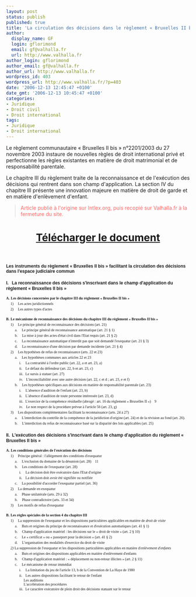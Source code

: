```yaml
---
layout: post
status: publish
published: true
title: 'La circulation des décisions dans le règlement « Bruxelles II bis » '
author:
  display_name: GF
  login: gflorimond
  email: gf@valhalla.fr
  url: http://www.valhalla.fr
author_login: gflorimond
author_email: gf@valhalla.fr
author_url: http://www.valhalla.fr
wordpress_id: 403
wordpress_url: http://www.valhalla.fr/?p=403
date: '2006-12-13 12:45:47 +0100'
date_gmt: '2006-12-13 10:45:47 +0100'
categories:
- Juridique
- Droit civil
- Droit international
tags:
- Juridique
- Droit international
---
```

<p>Le règlement communautaire « Bruxelles II bis » n°2201/2003 du 27 novembre 2003 instaure de nouvelles règles de droit international privé et perfectionne les règles existantes en matière de droit matrimonial et de responsabilité parentale.</p>
<p>Le chapitre III du règlement traite de la reconnaissance et de l'exécution des décisions qui rentrent dans son champ d'application. La section IV du chapitre III présente une innovation majeure en matière de droit de garde et en matière d'enlèvement d'enfant.</p>
<blockquote>
<p style="color:#F66">Article publié à l'origine sur Intlex.org, puis recopié sur Valhalla.fr à la fermeture du site.</p>
</blockquote>
<h1><center><a href="http://www.valhalla.fr/wp-content/uploads/2010/03/La_circulation_des_decisions_dans_le_reglement_Bruxelles_II_bis.pdf">Télécharger le document</a></center></h1>
<p>&nbsp;</p>
<p style="margin: 18.0px 0.0px 0.0px 0.0px; font: 12.0px Arial;"><b>Les instruments du règlement « Bruxelles II bis » facilitant la circulation des décisions dans l'espace judiciaire commun<span style="white-space:pre;">	</span></b></p>
<p style="margin: 18.0px 0.0px 0.0px 0.0px; font: 12.0px Arial;"><b>I.</b><span style="font: 12.0px Times New Roman;"><span style="white-space:pre;">	</span></span><b>La reconnaissance des décisions s'inscrivant dans le champ d'application du règlement « Bruxelles II bis »<span style="white-space:pre;">	</span></b></p>
<p style="margin: 12.0px 0.0px 0.0px 0.0px; font: 10.0px Times New Roman;"><b>A.</b><span style="font: 12.0px Times New Roman;"><span style="white-space:pre;">	</span></span><b>Les décisions concernées par le chapitre III du règlement « Bruxelles II bis »<span style="white-space:pre;">	</span></b></p>
<p style="margin: 0.0px 0.0px 0.0px 12.0px; font: 10.0px Times New Roman;">1)<span style="font: 12.0px Times New Roman;"><span style="white-space:pre;">	</span></span>Les actes juridictionnels<span style="white-space:pre;">	</span></p>
<p style="margin: 0.0px 0.0px 0.0px 12.0px; font: 10.0px Times New Roman;">2)<span style="font: 12.0px Times New Roman;"><span style="white-space:pre;">	</span></span>Les autres types d'actes<span style="white-space:pre;">	</span></p>
<p style="margin: 12.0px 0.0px 0.0px 0.0px; font: 10.0px Times New Roman;"><b>B.</b><span style="font: 12.0px Times New Roman;"><span style="white-space:pre;">	</span></span><b>Le mécanisme de reconnaissance des décisions du chapitre III du règlement « Bruxelles II bis »<span style="white-space:pre;">	</span></b></p>
<p style="margin: 0.0px 0.0px 0.0px 12.0px; font: 10.0px Times New Roman;">1)<span style="font: 12.0px Times New Roman;"><span style="white-space:pre;">	</span></span>Le principe général de reconnaissance des décisions (art. 21)<span style="white-space:pre;">	</span></p>
<p style="margin: 0.0px 0.0px 0.0px 24.0px; font: 10.0px Times New Roman;">a.<span style="font: 12.0px Times New Roman;"><span style="white-space:pre;">	</span></span>Le principe général de reconnaissance automatique (art. 21 § 1)<span style="white-space:pre;">	</span></p>
<p style="margin: 0.0px 0.0px 0.0px 24.0px; font: 10.0px Times New Roman;">b.<span style="font: 12.0px Times New Roman;"><span style="white-space:pre;">	</span></span>La mise à jour des actes d'état civil dans l'Etat requis (art. 21 § 2)<span style="white-space:pre;">	</span></p>
<p style="margin: 0.0px 0.0px 0.0px 24.0px; font: 10.0px Times New Roman;">c.<span style="font: 12.0px Times New Roman;"><span style="white-space:pre;">	</span></span>La reconnaissance automatique n'interdit pas que soit demandé l'exequatur (art. 21 § 3)<span style="white-space:pre;">	</span></p>
<p style="margin: 0.0px 0.0px 0.0px 24.0px; font: 10.0px Times New Roman;">d.<span style="font: 12.0px Times New Roman;"><span style="white-space:pre;">	</span></span>La reconnaissance d'une décision par demande incidente (art. 21 § 4)<span style="white-space:pre;">	</span></p>
<p style="margin: 0.0px 0.0px 0.0px 12.0px; font: 10.0px Times New Roman;">2)<span style="font: 12.0px Times New Roman;"><span style="white-space:pre;">	</span></span>Les hypothèses de refus de reconnaissance (arts. 22 et 23)<span style="white-space:pre;">	</span></p>
<p style="margin: 0.0px 0.0px 0.0px 24.0px; font: 10.0px Times New Roman;">a.<span style="font: 12.0px Times New Roman;"><span style="white-space:pre;">	</span></span>Les hypothèses communes aux articles 22 et 23<span style="white-space:pre;">	</span></p>
<p style="margin: 0.0px 0.0px 0.0px 36.0px; font: 10.0px Times New Roman;">i.<span style="font: 12.0px Times New Roman;"><span style="white-space:pre;">	</span></span>La contrariété à l'ordre public (art. 22, a et art. 23, a)<span style="white-space:pre;">	</span></p>
<p style="margin: 0.0px 0.0px 0.0px 36.0px; font: 10.0px Times New Roman;">ii.<span style="font: 12.0px Times New Roman;"><span style="white-space:pre;">	</span></span>Le défaut du défendeur (art. 22, b et art. 23, c)<span style="white-space:pre;">	</span></p>
<p style="margin: 0.0px 0.0px 0.0px 36.0px; font: 10.0px Times New Roman;">iii.<span style="font: 12.0px Times New Roman;"><span style="white-space:pre;">	</span></span>Le sursis à statuer (art. 27)<span style="white-space:pre;">	</span></p>
<p style="margin: 0.0px 0.0px 0.0px 36.0px; font: 10.0px Times New Roman;">iv.<span style="font: 12.0px Times New Roman;"><span style="white-space:pre;">	</span></span>L'inconciliabilité avec une autre décision (art. 22, c et d ; art. 23, e et f)<span style="white-space:pre;">	</span></p>
<p style="margin: 0.0px 0.0px 0.0px 24.0px; font: 10.0px Times New Roman;">b.<span style="font: 12.0px Times New Roman;"><span style="white-space:pre;">	</span></span>Les hypothèses spécifiques aux décisions en matière de responsabilité parentale (art. 23)<span style="white-space:pre;">	</span></p>
<p style="margin: 0.0px 0.0px 0.0px 36.0px; font: 10.0px Times New Roman;">i.<span style="font: 12.0px Times New Roman;"><span style="white-space:pre;">	</span></span>L'absence d'audition de l'enfant (art. 23, b)<span style="white-space:pre;">	</span></p>
<p style="margin: 0.0px 0.0px 0.0px 36.0px; font: 10.0px Times New Roman;">ii.<span style="font: 12.0px Times New Roman;"><span style="white-space:pre;">	</span></span>L'absence d'audition de toute personne intéressée (art. 23, d)<span style="white-space:pre;">	</span></p>
<p style="margin: 0.0px 0.0px 0.0px 36.0px; font: 10.0px Times New Roman;">iii.<span style="font: 12.0px Times New Roman;"><span style="white-space:pre;">	</span></span>L'exercice de la compétence résiduelle (abrogé : art. 16 du règlement « Bruxelles II »)<span style="white-space:pre;">	</span>9</p>
<p style="margin: 0.0px 0.0px 0.0px 36.0px; font: 10.0px Times New Roman;">iv.<span style="font: 12.0px Times New Roman;"><span style="white-space:pre;">	</span></span>Le non respect de la procédure prévue à l'article 56 (art. 23, g)<span style="white-space:pre;">	</span></p>
<p style="margin: 0.0px 0.0px 0.0px 12.0px; font: 10.0px Times New Roman;">3)<span style="font: 12.0px Times New Roman;"><span style="white-space:pre;">	</span></span>Les dispositions complémentaires facilitant la reconnaissance (arts. 24 à 27)<span style="white-space:pre;">	</span></p>
<p style="margin: 0.0px 0.0px 0.0px 24.0px; font: 10.0px Times New Roman;">a.<span style="font: 12.0px Times New Roman;"><span style="white-space:pre;">	</span></span>L'interdiction du contrôle de la compétence de la juridiction d'origine (art. 24) et de la révision au fond (art. 26).<span style="white-space:pre;">	</span></p>
<p style="margin: 0.0px 0.0px 0.0px 24.0px; font: 10.0px Times New Roman;">b.<span style="font: 12.0px Times New Roman;"><span style="white-space:pre;">	</span></span>L'interdiction du refus de reconnaissance basé sur la disparité des lois applicables (art. 25)<span style="white-space:pre;">	</span></p>
<p style="margin: 18.0px 0.0px 0.0px 0.0px; font: 12.0px Arial;"><b>II.</b><span style="font: 12.0px Times New Roman;"><span style="white-space:pre;">	</span></span><b>L'exécution des décisions s'inscrivant dans le champ d'application du règlement « Bruxelles II bis »<span style="white-space:pre;">	</span></b></p>
<p style="margin: 12.0px 0.0px 0.0px 0.0px; font: 10.0px Times New Roman;"><b>A.</b><span style="font: 12.0px Times New Roman;"><span style="white-space:pre;">	</span></span><b>Les conditions générales de l'exécution des décisions<span style="white-space:pre;">	</span></b></p>
<p style="margin: 0.0px 0.0px 0.0px 12.0px; font: 10.0px Times New Roman;">1)<span style="font: 12.0px Times New Roman;"><span style="white-space:pre;">	</span></span>Principe général : l'allégement des conditions d'exequatur<span style="white-space:pre;">	</span></p>
<p style="margin: 0.0px 0.0px 0.0px 24.0px; font: 10.0px Times New Roman;">a.<span style="font: 12.0px Times New Roman;"><span style="white-space:pre;">	</span></span>L'exclusion du domaine de la désunion (art. 28)<span style="white-space:pre;">	</span>11</p>
<p style="margin: 0.0px 0.0px 0.0px 24.0px; font: 10.0px Times New Roman;">b.<span style="font: 12.0px Times New Roman;"><span style="white-space:pre;">	</span></span>Les conditions de l'exequatur (art. 28)<span style="white-space:pre;">	</span></p>
<p style="margin: 0.0px 0.0px 0.0px 36.0px; font: 10.0px Times New Roman;">i.<span style="font: 12.0px Times New Roman;"><span style="white-space:pre;">	</span></span>La décision doit être exécutoire dans l'Etat d'origine<span style="white-space:pre;">	</span></p>
<p style="margin: 0.0px 0.0px 0.0px 36.0px; font: 10.0px Times New Roman;">ii.<span style="font: 12.0px Times New Roman;"><span style="white-space:pre;">	</span></span>La décision doit avoir été signifiée ou notifiée<span style="white-space:pre;">	</span></p>
<p style="margin: 0.0px 0.0px 0.0px 24.0px; font: 10.0px Times New Roman;">c.<span style="font: 12.0px Times New Roman;"><span style="white-space:pre;">	</span></span>La possibilité d'accorder l'exequatur partiel (art. 36)<span style="white-space:pre;">	</span></p>
<p style="margin: 0.0px 0.0px 0.0px 12.0px; font: 10.0px Times New Roman;">2)<span style="font: 12.0px Times New Roman;"><span style="white-space:pre;">	</span></span>La demande en exequatur<span style="white-space:pre;">	</span></p>
<p style="margin: 0.0px 0.0px 0.0px 24.0px; font: 10.0px Times New Roman;">a.<span style="font: 12.0px Times New Roman;"><span style="white-space:pre;">	</span></span>Phase unilatérale (arts. 29 à 32)<span style="white-space:pre;">	</span></p>
<p style="margin: 0.0px 0.0px 0.0px 24.0px; font: 10.0px Times New Roman;">b.<span style="font: 12.0px Times New Roman;"><span style="white-space:pre;">	</span></span>Phase contradictoire (arts. 33 et 34)<span style="white-space:pre;">	</span></p>
<p style="margin: 0.0px 0.0px 0.0px 12.0px; font: 10.0px Times New Roman;">3)<span style="font: 12.0px Times New Roman;"><span style="white-space:pre;">	</span></span>Les motifs de refus d'exequatur<span style="white-space:pre;">	</span></p>
<p style="margin: 12.0px 0.0px 0.0px 0.0px; font: 10.0px Times New Roman;"><b>B.</b><span style="font: 12.0px Times New Roman;"><span style="white-space:pre;">	</span></span><b>Les règles spéciales de la section 4 du chapitre III<span style="white-space:pre;">	</span></b></p>
<p style="margin: 0.0px 0.0px 0.0px 12.0px; font: 10.0px Times New Roman;">1)<span style="font: 12.0px Times New Roman;"><span style="white-space:pre;">	</span></span>La suppression de l'exequatur et les dispositions particulières applicables en matière de <i>droit de visite</i><span style="white-space:pre;">	</span></p>
<p style="margin: 0.0px 0.0px 0.0px 24.0px; font: 10.0px Times New Roman;">a.<span style="font: 12.0px Times New Roman;"><span style="white-space:pre;">	</span></span>Buts et origines du principe de reconnaissance et d'exécution automatiques (art. 41 § 1)<span style="white-space:pre;">	</span></p>
<p style="margin: 0.0px 0.0px 0.0px 24.0px; font: 10.0px Times New Roman;">b.<span style="font: 12.0px Times New Roman;"><span style="white-space:pre;">	</span></span>Champ d'application matériel : les décisions sur le « droit de visite » (art. 2 § 10)<span style="white-space:pre;">	</span></p>
<p style="margin: 0.0px 0.0px 0.0px 24.0px; font: 10.0px Times New Roman;">c.<span style="font: 12.0px Times New Roman;"><span style="white-space:pre;">	</span></span>Le « certificat » ou « passeport pour la décision » (art. 41 § 2)<span style="white-space:pre;">	</span></p>
<p style="margin: 0.0px 0.0px 0.0px 24.0px; font: 10.0px Times New Roman;">d.<span style="font: 12.0px Times New Roman;"><span style="white-space:pre;">	</span></span>L'organisation des modalités d'exercice du droit de visite<span style="white-space:pre;">	</span></p>
<p style="margin: 0.0px 0.0px 0.0px 12.0px; font: 10.0px Times New Roman;"><i>2)</i><span style="font: 12.0px Times New Roman;"><span style="white-space:pre;">	</span></span>La suppression de l'exequatur et les dispositions particulières applicables en matière d'<i>enlèvement d'enfants</i><span style="white-space:pre;">	</span></p>
<p style="margin: 0.0px 0.0px 0.0px 24.0px; font: 10.0px Times New Roman;">a.<span style="font: 12.0px Times New Roman;"><span style="white-space:pre;">	</span></span>Buts et origines des dispositions applicables en matière d'enlèvement d'enfants<span style="white-space:pre;">	</span></p>
<p style="margin: 0.0px 0.0px 0.0px 24.0px; font: 10.0px Times New Roman;">b.<span style="font: 12.0px Times New Roman;"><span style="white-space:pre;">	</span></span>Champ d'application matériel : « déplacement ou non-retour illicites » (art. 2 § 11)<span style="white-space:pre;">	</span></p>
<p style="margin: 0.0px 0.0px 0.0px 24.0px; font: 10.0px Times New Roman;">c.<span style="font: 12.0px Times New Roman;"><span style="white-space:pre;">	</span></span>Le mécanisme de retour immédiat<span style="white-space:pre;">	</span></p>
<p style="margin: 0.0px 0.0px 0.0px 36.0px; font: 10.0px Times New Roman;">i.<span style="font: 12.0px Times New Roman;"><span style="white-space:pre;">	</span></span>La limitation du jeu de l'article 13, b de la Convention de La Haye de 1980<span style="white-space:pre;">	</span></p>
<p style="margin: 0.0px 0.0px 0.0px 36.0px; font: 10.0px Times New Roman;">ii.<span style="font: 12.0px Times New Roman;"><span style="white-space:pre;">	</span></span>Les autres dispositions facilitant le retour de l'enfant<span style="white-space:pre;">	</span></p>
<p style="margin: 0.0px 0.0px 0.0px 48.0px; font: 10.0px Times New Roman;">Les auditions<span style="white-space:pre;">	</span></p>
<p style="margin: 0.0px 0.0px 0.0px 48.0px; font: 10.0px Times New Roman;">L'accélération des procédures<span style="white-space:pre;">	</span></p>
<p style="margin: 0.0px 0.0px 0.0px 36.0px; font: 10.0px Times New Roman;">iii.<span style="font: 12.0px Times New Roman;"><span style="white-space:pre;">	</span></span>Le caractère exécutoire de plein droit des décisions statuant sur le retour<span style="white-space:pre;">	</span></p>
